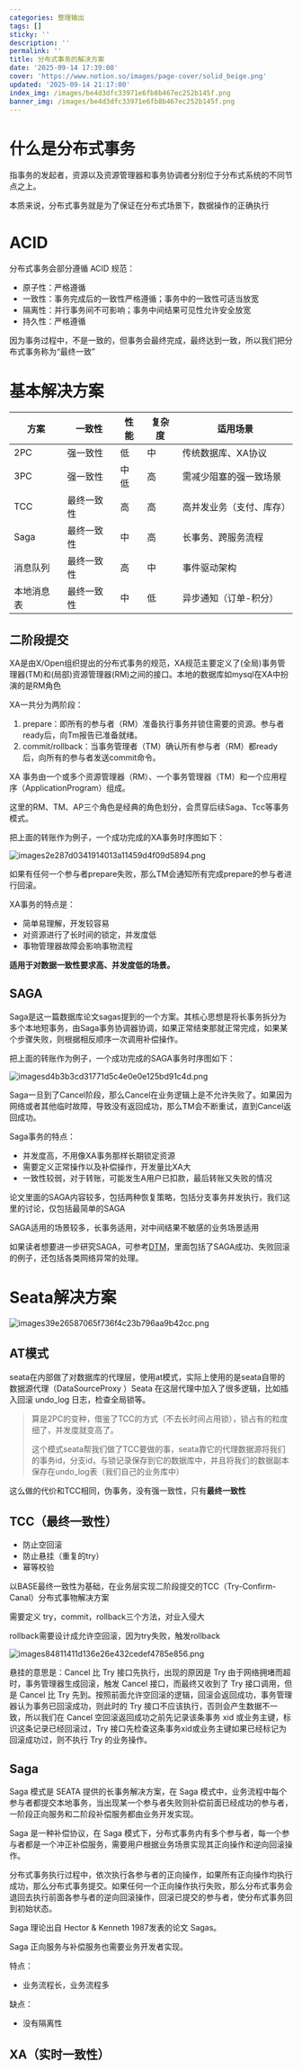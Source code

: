```yaml
---
categories: 整理输出
tags: []
sticky: ''
description: ''
permalink: ''
title: 分布式事务的解决方案
date: '2025-09-14 17:39:00'
cover: 'https://www.notion.so/images/page-cover/solid_beige.png'
updated: '2025-09-14 21:17:00'
index_img: /images/be4d3dfc33971e6fb8b467ec252b145f.png
banner_img: /images/be4d3dfc33971e6fb8b467ec252b145f.png
---
```


# 什么是分布式事务


指事务的发起者，资源以及资源管理器和事务协调者分别位于分布式系统的不同节点之上。


本质来说，分布式事务就是为了保证在分布式场景下，数据操作的正确执行


# ACID


分布式事务会部分遵循 ACID 规范：

- 原子性：严格遵循
- 一致性：事务完成后的一致性严格遵循；事务中的一致性可适当放宽
- 隔离性：并行事务间不可影响；事务中间结果可见性允许安全放宽
- 持久性：严格遵循

因为事务过程中，不是一致的，但事务会最终完成，最终达到一致，所以我们把分布式事务称为“最终一致”


# 基本解决方案


| **方案** | **一致性** | **性能** | **复杂度** | **适用场景**     |
| ------ | ------- | ------ | ------- | ------------ |
| 2PC    | 强一致性    | 低      | 中       | 传统数据库、XA协议   |
| 3PC    | 强一致性    | 中低     | 高       | 需减少阻塞的强一致场景  |
| TCC    | 最终一致性   | 高      | 高       | 高并发业务（支付、库存） |
| Saga   | 最终一致性   | 中      | 高       | 长事务、跨服务流程    |
| 消息队列   | 最终一致性   | 高      | 中       | 事件驱动架构       |
| 本地消息表  | 最终一致性   | 中      | 低       | 异步通知（订单-积分）  |


## 二阶段提交


XA是由X/Open组织提出的分布式事务的规范，XA规范主要定义了(全局)事务管理器(TM)和(局部)资源管理器(RM)之间的接口。本地的数据库如mysql在XA中扮演的是RM角色


XA一共分为两阶段：

1. prepare：即所有的参与者（RM）准备执行事务并锁住需要的资源。参与者ready后，向Tm报告已准备就绪。
2. commit/rollback：当事务管理者（TM）确认所有参与者（RM）都ready后，向所有的参与者发送commit命令。

XA 事务由一个或多个资源管理器（RM）、一个事务管理器（TM）和一个应用程序（ApplicationProgram）组成。


这里的RM、TM、AP三个角色是经典的角色划分，会贯穿后续Saga、Tcc等事务模式。


把上面的转账作为例子，一个成功完成的XA事务时序图如下：


![images2e287d0341914013a11459d4f09d5894.png](/images/8ed1aef4c4ab3759e8d8bab323ca6464.png)


如果有任何一个参与者prepare失败，那么TM会通知所有完成prepare的参与者进行回滚。


XA事务的特点是：

- 简单易理解，开发较容易
- 对资源进行了长时间的锁定，并发度低
- 事物管理器故障会影响事物流程

**适用于对数据一致性要求高、并发度低的场景。**


## SAGA


Saga是这一篇数据库论文sagas提到的一个方案。其核心思想是将长事务拆分为多个本地短事务，由Saga事务协调器协调，如果正常结束那就正常完成，如果某个步骤失败，则根据相反顺序一次调用补偿操作。


把上面的转账作为例子，一个成功完成的SAGA事务时序图如下：


![imagesd4b3b3cd31771d5c4e0e0e125bd91c4d.png](/images/8656cc8375f8928f8b1591df963d96f8.png)


Saga一旦到了Cancel阶段，那么Cancel在业务逻辑上是不允许失败了。如果因为网络或者其他临时故障，导致没有返回成功，那么TM会不断重试，直到Cancel返回成功。


Saga事务的特点：

- 并发度高，不用像XA事务那样长期锁定资源
- 需要定义正常操作以及补偿操作，开发量比XA大
- 一致性较弱，对于转账，可能发生A用户已扣款，最后转账又失败的情况

论文里面的SAGA内容较多，包括两种恢复策略，包括分支事务并发执行，我们这里的讨论，仅包括最简单的SAGA


SAGA适用的场景较多，长事务适用，对中间结果不敏感的业务场景适用


如果读者想要进一步研究SAGA，可参考[DTM](https://link.segmentfault.com/?enc=NuJFv6K2eUZQR3E0mddk0Q%3D%3D.nWA8dBVCTeBPVGplzp7Uoxfo4k8JXgPee7hMyJxzZsc%3D)，里面包括了SAGA成功、失败回滚的例子，还包括各类网络异常的处理。


# Seata解决方案


![images39e26587065f736f4c23b796aa9b42cc.png](/images/565a5fda871dd52e8234576f19198108.png)


## AT模式


seata在内部做了对数据库的代理层，使用at模式，实际上使用的是seata自带的数据源代理（DataSourceProxy ）Seata 在这层代理中加入了很多逻辑，比如插入回滚 undo_log 日志，检查全局锁等。

> 算是2PC的变种，借鉴了TCC的方式（不去长时间占用锁），锁占有的粒度细了，并发度就变高了。
>
> 这个模式seata帮我们做了TCC要做的事，seata靠它的代理数据源将我们的事务id，分支id，与锁记录保存到它的数据库中，并且将我们的数据副本保存在undo_log表（我们自己的业务库中）
>
>

这么做的代价和TCC相同，伪事务，没有强一致性，只有**最终一致性**


## TCC（最终一致性）

- 防止空回滚
- 防止悬挂（重复的try）
- 幂等校验

以BASE最终一致性为基础，在业务层实现二阶段提交的TCC（Try-Confirm-Canal）分布式事物解决方案


需要定义 try，commit，rollback三个方法，对业入侵大


rollback需要设计成允许空回滚，因为try失败，触发rollback


![images84811411d136e26e432cedef4785e856.png](/images/d320aff8e9456275ab5d347ed4fa809e.png)


悬挂的意思是：Cancel 比 Try 接口先执行，出现的原因是 Try 由于网络拥堵而超时，事务管理器生成回滚，触发 Cancel 接口，而最终又收到了 Try 接口调用，但是 Cancel 比 Try 先到。按照前面允许空回滚的逻辑，回滚会返回成功，事务管理器认为事务已回滚成功，则此时的 Try 接口不应该执行，否则会产生数据不一致，所以我们在 Cancel 空回滚返回成功之前先记录该条事务 xid 或业务主键，标识这条记录已经回滚过，Try 接口先检查这条事务xid或业务主键如果已经标记为回滚成功过，则不执行 Try 的业务操作。


## Saga


Saga 模式是 SEATA 提供的长事务解决方案，在 Saga 模式中，业务流程中每个参与者都提交本地事务，当出现某一个参与者失败则补偿前面已经成功的参与者，一阶段正向服务和二阶段补偿服务都由业务开发实现。


Saga 是一种补偿协议，在 Saga 模式下，分布式事务内有多个参与者，每一个参与者都是一个冲正补偿服务，需要用户根据业务场景实现其正向操作和逆向回滚操作。


分布式事务执行过程中，依次执行各参与者的正向操作，如果所有正向操作均执行成功，那么分布式事务提交。如果任何一个正向操作执行失败，那么分布式事务会退回去执行前面各参与者的逆向回滚操作，回滚已提交的参与者，使分布式事务回到初始状态。


Saga 理论出自 Hector & Kenneth 1987发表的论文 Sagas。


Saga 正向服务与补偿服务也需要业务开发者实现。


特点：

- 业务流程长，业务流程多

缺点：

- 没有隔离性

## XA（实时一致性）

